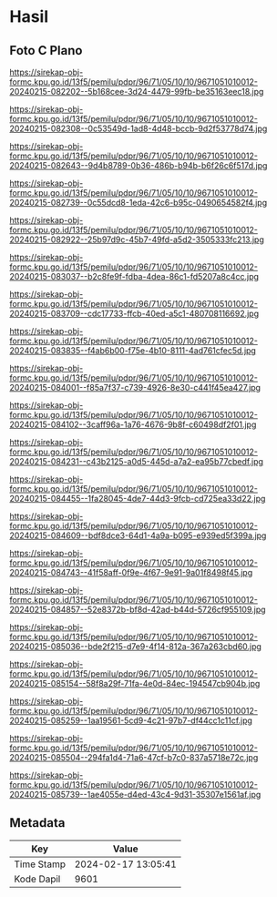 # Hasil

## Foto C Plano

https://sirekap-obj-formc.kpu.go.id/13f5/pemilu/pdpr/96/71/05/10/10/9671051010012-20240215-082202--5b168cee-3d24-4479-99fb-be35163eec18.jpg

https://sirekap-obj-formc.kpu.go.id/13f5/pemilu/pdpr/96/71/05/10/10/9671051010012-20240215-082308--0c53549d-1ad8-4d48-bccb-9d2f53778d74.jpg

https://sirekap-obj-formc.kpu.go.id/13f5/pemilu/pdpr/96/71/05/10/10/9671051010012-20240215-082643--9d4b8789-0b36-486b-b94b-b6f26c6f517d.jpg

https://sirekap-obj-formc.kpu.go.id/13f5/pemilu/pdpr/96/71/05/10/10/9671051010012-20240215-082739--0c55dcd8-1eda-42c6-b95c-0490654582f4.jpg

https://sirekap-obj-formc.kpu.go.id/13f5/pemilu/pdpr/96/71/05/10/10/9671051010012-20240215-082922--25b97d9c-45b7-49fd-a5d2-3505333fc213.jpg

https://sirekap-obj-formc.kpu.go.id/13f5/pemilu/pdpr/96/71/05/10/10/9671051010012-20240215-083037--b2c8fe9f-fdba-4dea-86c1-fd5207a8c4cc.jpg

https://sirekap-obj-formc.kpu.go.id/13f5/pemilu/pdpr/96/71/05/10/10/9671051010012-20240215-083709--cdc17733-ffcb-40ed-a5c1-480708116692.jpg

https://sirekap-obj-formc.kpu.go.id/13f5/pemilu/pdpr/96/71/05/10/10/9671051010012-20240215-083835--f4ab6b00-f75e-4b10-8111-4ad761cfec5d.jpg

https://sirekap-obj-formc.kpu.go.id/13f5/pemilu/pdpr/96/71/05/10/10/9671051010012-20240215-084001--f85a7f37-c739-4926-8e30-c441f45ea427.jpg

https://sirekap-obj-formc.kpu.go.id/13f5/pemilu/pdpr/96/71/05/10/10/9671051010012-20240215-084102--3caff96a-1a76-4676-9b8f-c60498df2f01.jpg

https://sirekap-obj-formc.kpu.go.id/13f5/pemilu/pdpr/96/71/05/10/10/9671051010012-20240215-084231--c43b2125-a0d5-445d-a7a2-ea95b77cbedf.jpg

https://sirekap-obj-formc.kpu.go.id/13f5/pemilu/pdpr/96/71/05/10/10/9671051010012-20240215-084455--1fa28045-4de7-44d3-9fcb-cd725ea33d22.jpg

https://sirekap-obj-formc.kpu.go.id/13f5/pemilu/pdpr/96/71/05/10/10/9671051010012-20240215-084609--bdf8dce3-64d1-4a9a-b095-e939ed5f399a.jpg

https://sirekap-obj-formc.kpu.go.id/13f5/pemilu/pdpr/96/71/05/10/10/9671051010012-20240215-084743--41f58aff-0f9e-4f67-9e91-9a01f8498f45.jpg

https://sirekap-obj-formc.kpu.go.id/13f5/pemilu/pdpr/96/71/05/10/10/9671051010012-20240215-084857--52e8372b-bf8d-42ad-b44d-5726cf955109.jpg

https://sirekap-obj-formc.kpu.go.id/13f5/pemilu/pdpr/96/71/05/10/10/9671051010012-20240215-085036--bde2f215-d7e9-4f14-812a-367a263cbd60.jpg

https://sirekap-obj-formc.kpu.go.id/13f5/pemilu/pdpr/96/71/05/10/10/9671051010012-20240215-085154--58f8a29f-71fa-4e0d-84ec-194547cb904b.jpg

https://sirekap-obj-formc.kpu.go.id/13f5/pemilu/pdpr/96/71/05/10/10/9671051010012-20240215-085259--1aa19561-5cd9-4c21-97b7-df44cc1c11cf.jpg

https://sirekap-obj-formc.kpu.go.id/13f5/pemilu/pdpr/96/71/05/10/10/9671051010012-20240215-085504--294fa1d4-71a6-47cf-b7c0-837a5718e72c.jpg

https://sirekap-obj-formc.kpu.go.id/13f5/pemilu/pdpr/96/71/05/10/10/9671051010012-20240215-085739--1ae4055e-d4ed-43c4-9d31-35307e1561af.jpg


## Metadata

| Key        | Value               |
| ---------- | ------------------- |
| Time Stamp | 2024-02-17 13:05:41 |
| Kode Dapil | 9601                |



